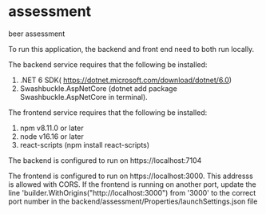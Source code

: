 # assessment
beer assessment

To run this application, the backend and front end need to both run locally.

The backend service requires that the following be installed:
  1. .NET 6 SDK( https://dotnet.microsoft.com/download/dotnet/6.0)
  2. Swashbuckle.AspNetCore (dotnet add package Swashbuckle.AspNetCore in terminal).

The frontend service requires that the following be installed:
  1. npm v8.11.0 or later
  2. node v16.16 or later
  3. react-scripts (npm install react-scripts)

The backend is configured to run on https://localhost:7104

The frontend is configured to run on https://localhost:3000. This addresss is allowed with CORS. If the frontend is running on another port, update the line 'builder.WithOrigins("http://localhost:3000") from '3000' to the correct port number in the backend/assessment/Properties/launchSettings.json file
